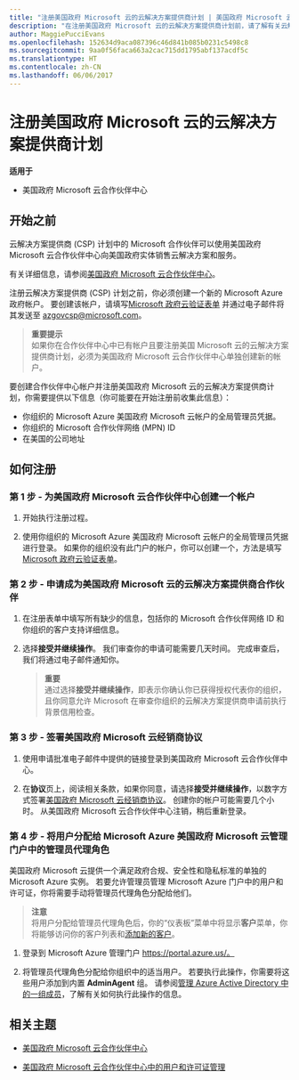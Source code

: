 ```yaml
---
title: "注册美国政府 Microsoft 云的云解决方案提供商计划 | 美国政府 Microsoft 云合作伙伴中心"
description: "在注册美国政府 Microsoft 云的云解决方案提供商计划前，请了解有关云解决方案提供商计划要求的详细信息。"
author: MaggiePucciEvans
ms.openlocfilehash: 152634d9aca087396c46d841b085b0231c5498c8
ms.sourcegitcommit: 9aa0f56faca663a2cac715dd1795abf137acdf5c
ms.translationtype: HT
ms.contentlocale: zh-CN
ms.lasthandoff: 06/06/2017
---
```

# <a name="enroll-in-the-cloud-solution-provider-program-for-microsoft-cloud-for-us-government"></a>注册美国政府 Microsoft 云的云解决方案提供商计划

**适用于**

-  美国政府 Microsoft 云合作伙伴中心

## <a name="before-you-begin"></a>开始之前

云解决方案提供商 (CSP) 计划中的 Microsoft 合作伙伴可以使用美国政府 Microsoft 云合作伙伴中心向美国政府实体销售云解决方案和服务。

有关详细信息，请参阅[美国政府 Microsoft 云合作伙伴中心](partner-center-for-microsoft-us-govt-cloud.md)。

注册云解决方案提供商 (CSP) 计划之前，你必须创建一个新的 Microsoft Azure 政府帐户。 要创建该帐户，请填写[Microsoft 政府云验证表单](http://azuregov.microsoft.com/csp) 并通过电子邮件将其发送至 <azgovcsp@microsoft.com>。

>**重要提示**<br>
如果你在合作伙伴中心中已有帐户且要注册美国 <Government></Government> Microsoft 云的云解决方案提供商计划，必须为美国政府 Microsoft 云合作伙伴中心单独创建新的帐户。

要创建合作伙伴中心帐户并注册美国政府 Microsoft 云的云解决方案提供商计划，你需要提供以下信息（你可能要在开始注册前收集此信息）：

-  你组织的 Microsoft Azure 美国政府 Microsoft 云帐户的全局管理员凭据。 
-  你组织的 Microsoft 合作伙伴网络 (MPN) ID 
-  在美国的公司地址

## <a name="how-to-enroll"></a>如何注册 

### <a name="step-1---create-an-account-for-partner-center-for-microsoft-cloud-for-us-government"></a>第 1 步 - 为美国政府 Microsoft 云合作伙伴中心创建一个帐户

1.  开始执行注册过程。 

2.  使用你组织的 Microsoft Azure 美国政府 Microsoft 云帐户的全局管理员凭据进行登录。 如果你的组织没有此门户的帐户，你可以创建一个，方法是填写 [Microsoft 政府云验证表单](http://azuregov.microsoft.com/csp)。


### <a name="step-2---apply-to-become-a-cloud-solution-provider-partner-within-microsoft-cloud-for-us-government"></a>第 2 步 - 申请成为美国政府 Microsoft 云的云解决方案提供商合作伙伴

1.  在注册表单中填写所有缺少的信息，包括你的 Microsoft 合作伙伴网络 ID 和你组织的客户支持详细信息。 

2.  选择**接受并继续操作**。 我们审查你的申请可能需要几天时间。 完成审查后，我们将通过电子邮件通知你。

    >**重要**<br>
    通过选择**接受并继续操作**，即表示你确认你已获得授权代表你的组织，且你同意允许 Microsoft 在审查你组织的云解决方案提供商申请前执行背景信用检查。

### <a name="step-3---sign-the-reseller-agreement-for-microsoft-cloud-for-us-government"></a>第 3 步 - 签署美国政府 Microsoft 云经销商协议

1. 使用申请批准电子邮件中提供的链接登录到美国政府 Microsoft 云合作伙伴中心。 

2. 在**协议**页上，阅读相关条款，如果你同意，请选择**接受并继续操作**，以数字方式签署[美国政府 Microsoft 云经销商协议](https://go.microsoft.com/fwlink/p/?linkid=843364)。 创建你的帐户可能需要几个小时。 从美国政府 Microsoft 云合作伙伴中心注销，稍后重新登录。

### <a name="step-4---assign-users-to-the-admin-agent-role-in-the-microsoft-azure-admin-portal-for-microsoft-cloud-for-us-government"></a>第 4 步 - 将用户分配给 Microsoft Azure 美国政府 Microsoft 云管理门户中的管理员代理角色

美国政府 Microsoft 云提供一个满足政府合规、安全性和隐私标准的单独的 Microsoft Azure 实例。 若要允许管理员管理 Microsoft Azure 门户中的用户和许可证，你将需要手动将管理员代理角色分配给他们。

>**注意**<br>
将用户分配给管理员代理角色后，你的“仪表板”菜单中将显示**客户**菜单，你将能够访问你的客户列表和[添加新的客户](add-a-new-customer.md)。   

1.  登录到 Microsoft Azure 管理门户 https://portal.azure.us/。

2.  将管理员代理角色分配给你组织中的适当用户。 若要执行此操作，你需要将这些用户添加到内置 **AdminAgent** 组。 请参阅[管理 Azure Active Directory 中的一组成员](https://docs.microsoft.com/azure/active-directory/active-directory-groups-members-azure-portal)，了解有关如何执行此操作的信息。
 

## <a name="related-topics"></a>相关主题

-  [美国政府 Microsoft 云合作伙伴中心](partner-center-for-microsoft-us-govt-cloud.md)

-  [美国政府 Microsoft 云合作伙伴中心中的用户和许可证管理](user-management-in-partner-center-for-microsoft-us-govt-cloud.md)


